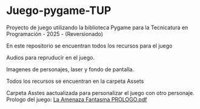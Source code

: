 # Juego-pygame-TUP
Proyecto de juego utilizando la biblioteca Pygame para  la Tecnicatura en Programación  - 2025 - (Reversionado)

En este repositorio se encuentran todos los recursos para el juego

Audios para repruducir en el juego.

Imagenes de personajes, laser y fondo de pantalla.

Todos los recursos se encuentran en la carpeta Assets 

Carpeta Asstes aactualizada para personalizar el juego con otro personaje. 
Prologo del juego:
[La Amenaza Fantasma PROLOGO.pdf](https://github.com/user-attachments/files/22438351/La.Amenaza.Fantasma.PROLOGO.pdf)
